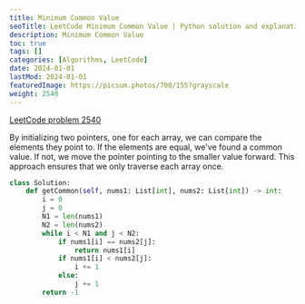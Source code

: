 ```yaml
---
title: Minimum Common Value
seoTitle: LeetCode Minimum Common Value | Python solution and explanation
description: Minimum Common Value
toc: true
tags: []
categories: [Algorithms, LeetCode]
date: 2024-01-01
lastMod: 2024-01-01
featuredImage: https://picsum.photos/700/155?grayscale
weight: 2540
---
```


[LeetCode problem 2540](https://leetcode.com/problems/minimum-common-value/)

By initializing two pointers, one for each array, we can compare the elements they point to. If the elements are equal, we've found a common value. If not, we move the pointer pointing to the smaller value forward. This approach ensures that we only traverse each array once.

```python
class Solution:
    def getCommon(self, nums1: List[int], nums2: List[int]) -> int:
        i = 0
        j = 0
        N1 = len(nums1)
        N2 = len(nums2)
        while i < N1 and j < N2:
            if nums1[i] == nums2[j]:
                return nums1[i]
            if nums1[i] < nums2[j]:
                i += 1
            else:
                j += 1
        return -1
```
